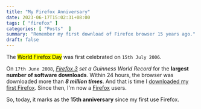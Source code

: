 ```yaml
---
title: "My Firefox Anniversary"
date: 2023-06-17T15:02:31+08:00
tags: [ "firefox" ]
categories: [ "Posts"  ]
summary: "Remember my first download of Firefox browser 15 years ago."
draft: false
---
```


The <mark>World Firefox Day</mark> was first celebrated on `15th July 2006`.

On `17th June 2008`, *[Firefox 3](https://blog.mozilla.org/en/mozilla/kicking-off-firefox-3-download-day-with-a-boom/) set a Guinness World Record* for the **largest number of software downloads**. 
Within 24 hours, the browser was downloaded more than ***8 million times***. 
And that is time I [downloaded my first Firefox](https://blog.mozilla.org/en/mozilla/download-day-is-here/).
Since then, I'm now a [Firefox](/firefox/) users.

So, today, it marks as the **15th anniversary** since my first use Firefox.


